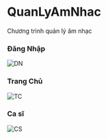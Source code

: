 # QuanLyAmNhac
Chương trình quản lý âm nhạc <br>

### Đăng Nhập
![DN](https://user-images.githubusercontent.com/81127347/149448266-2330f357-438c-4ed5-8dc5-39304d01cccc.png)
### Trang Chủ
![TC](https://user-images.githubusercontent.com/81127347/149448694-fe1283d4-d015-418b-b59a-c521a6fee2f7.png)
### Ca sĩ
![CS](https://user-images.githubusercontent.com/81127347/149448851-38f2e081-f3f1-468f-9677-fc971ae9cd14.png)
